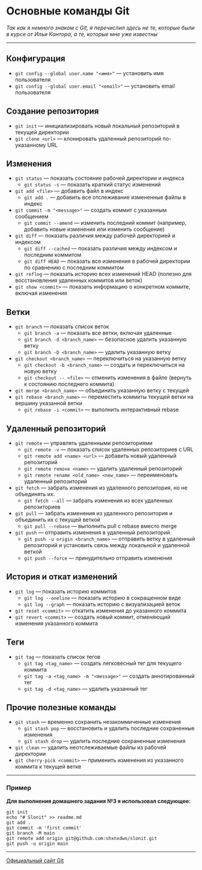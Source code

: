 # Основные команды Git

*Так как я немного знаком с Git, я перечислил здесь не те, которые были в курсе от Ильи Кантора, а те, которые мне уже известны*


---

## Конфигурация

- `git config --global user.name "<имя>"` — установить имя пользователя
- `git config --global user.email "<email>"` — установить email пользователя

## Создание репозитория

- `git init` — инициализировать новый локальный репозиторий в текущей директории
- `git clone <url>` — клонировать удаленный репозиторий по-указанному URL

## Изменения

- `git status` — показать состояние рабочей директории и индекса
  - `git status -s` — показать краткий статус изменений
- `git add <file>` — добавить файл в индекс
  - `git add .` — добавить все отслеживание измененные файлы в индекс
- `git commit -m "<message>"` — создать коммит с указанным сообщением
  - `git commit --amend` — изменить последний коммит (например, добавить новые изменения или изменить сообщение)
- `git diff` — показать различия между рабочей директорией и индексом
  - `git diff --cached` — показать различия между индексом и последним коммитом
  - `git diff HEAD` — показать все изменения в рабочей директории по сравнению с последним коммитом
- `git reflog` — показать историю всех изменений HEAD (полезно для восстановления удаленных коммитов или веток)
- `git show <commit>` — показать информацию о конкретном коммите, включая изменения

## Ветки

- `git branch` — показать список веток
  - `git branch -a` — показать все ветки, включая удаленные
  - `git branch -d <branch_name>` — безопасное удалить указанную ветку
  - `git branch -D <branch_name>` — удалить указанную ветку
- `git checkout <branch_name>` — переключиться на указанную ветку
  - `git checkout -b <branch_name>` — создать и переключиться на новую ветку
  - `git checkout -- <file>` — отменить изменения в файле (вернуть к состоянию последнего коммита)
- `git merge <branch_name>` — объединить указанную ветку с текущей
- `git rebase <branch_name>` — переместить коммиты текущей ветки на вершину указанной ветки
  - `git rebase -i <commit>` — выполнить интерактивный rebase

## Удаленный репозиторий

- `git remote` — управлять удаленными репозиториями
  - `git remote -v` — показать список удаленных репозиториев с URL
  - `git remote add <name> <url>` — добавить новый удаленный репозиторий
  - `git remote remove <name>` — удалить удаленный репозиторий
  - `git remote rename <old_name> <new_name>` — переименовать удаленный репозиторий
- `git fetch` — забрать изменения из удаленного репозитория, но не объединять их.
  - `git fetch --all` — забрать изменения из всех удаленных репозиториев
- `git pull` — забрать изменения из удаленного репозитория и объединить их с текущей веткой
  - `git pull --rebase` — выполнить pull с rebase вместо merge
- `git push` — отправить изменения в удаленный репозиторий
  - `git push -u origin <branch_name>` — отправить ветку в удаленный репозиторий и установить связь между локальной и удаленной веткой
  - `git push --force` — принудительно отправить изменения

## История и откат изменений

- `git log` — показать историю коммитов
  - `git log --oneline` — показать историю в сокращенном виде
  - `git log --graph` — показать историю с визуализацией веток
- `git reset <commit>` — откатить изменения до указанного коммита
- `git revert <commit>` — создать новый коммит, отменяющий изменения указанного коммита

## Теги

- `git tag` — показать список тегов
  - `git tag <tag_name>` — создать легковесный тег для текущего коммита
  - `git tag -a <tag_name> -m "<message>"` — создать аннотированный тег
  - `git tag -d <tag_name>` — удалить указанный тег

## Прочие полезные команды

- `git stash` — временно сохранить незакоммиченные изменения
  - `git stash pop` — восстановить и удалить последние сохраненные изменения
  - `git stash drop` — удалить последние сохраненные изменения
- `git clean` — удалить неотслеживаемые файлы из рабочей директории
- `git cherry-pick <commit>` — применить изменения из указанного коммита к текущей ветке

---

### Пример

**Для выполнения домашнего задания №3 я использовал следующее:**

```git
git init
echo "# Slonit" >> readme.md
git add .
git commit -m 'first commit'
git branch -M main
git remote add origin git@github.com:shxnxdwn/slonit.git
git push -u origin main
```

---

[Официальный сайт Git](https://git-scm.com/)


